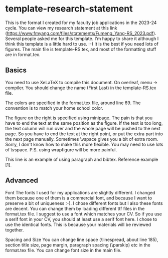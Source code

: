 # template-research-statement

This is the format I created for my faculty job applications in the 2023-24 cycle. You can view my research statement at this link (https://www.fmyang.com/files/statements/Fumeng_Yang-RS_2023.pdf). Several people asked me for this template. I'm happy to share it although I think this template is a little hard to use. :-) It is the best if you need lots of figures. The main file is template-RS.tex, and most of the formatting stuff are in format.tex.

## Basics

You need to use XeLaTeX to compile this document. On overleaf, menu → compiler. You should change the name (First Last) in the template-RS.tex file.

The colors are specified in the format.tex file, around line 69. The convention is to match your home school color.

The figure on the right is specified using minipage. The pain is that you have to end the text at the same position as the figure. If the text is too long, the text column will run over and the whole page will be pushed to the next page. So you have to end the text at the right point, or put the extra part into the next page manually. Sometimes \vspace gives you a bit of extra room. Sorry, I don't know how to make this more flexible. You may need to use lots of \vspace. P.S. using wrapfigure will be more painful.

This line is an example of using paragraph and bibtex. Reference example [1].

## Advanced

Font The fonts I used for my applications are slightly different. I changed them because one of them is a commercial font, and because I want to preserve a bit of uniqueness :-). I chose different fonts but I also these fonts are decent. You can change them by loading different ttf files in the format.tex file. I suggest to use a font which matches your CV. So if you use a serif font in your CV, you should at least use a serif font here. I chose to use the identical fonts. This is because your materials will be reviewed together.

Spacing and Size You can change line space (\linespread, about line 185), section title size, page margin, paragraph spacing (\parskip) etc in the format.tex file. You can change font size in the main file.
